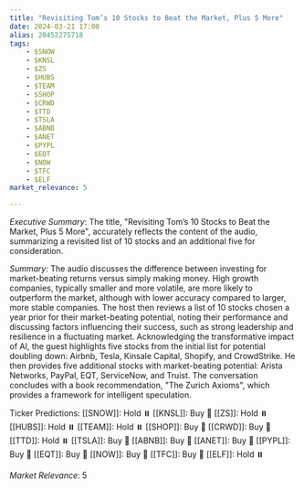 ```yaml
---
title: "Revisiting Tom’s 10 Stocks to Beat the Market, Plus 5 More"
date: 2024-03-21 17:00
alias: 20452275718
tags:
    - $SNOW
    - $KNSL
    - $ZS
    - $HUBS
    - $TEAM
    - $SHOP
    - $CRWD
    - $TTD
    - $TSLA
    - $ABNB
    - $ANET
    - $PYPL
    - $EQT
    - $NOW
    - $TFC
    - $ELF
market_relevance: 5

---
```

*Executive Summary*: The title, "Revisiting Tom’s 10 Stocks to Beat the Market, Plus 5 More", accurately reflects the content of the audio, summarizing a revisited list of 10 stocks and an additional five for consideration.


*Summary:*
The audio discusses the difference between investing for market-beating returns versus simply making money.  High growth companies, typically smaller and more volatile, are more likely to outperform the market, although with lower accuracy compared to larger, more stable companies.  The host then reviews a list of 10 stocks chosen a year prior for their market-beating potential, noting their performance and discussing factors influencing their success, such as strong leadership and resilience in a fluctuating market.  Acknowledging the transformative impact of AI, the guest highlights five stocks from the initial list for potential doubling down: Airbnb, Tesla, Kinsale Capital, Shopify, and CrowdStrike.  He then provides five additional stocks with market-beating potential: Arista Networks, PayPal, EQT, ServiceNow, and Truist.  The conversation concludes with a book recommendation, "The Zurich Axioms", which provides a framework for intelligent speculation.

Ticker Predictions:
[[SNOW]]: Hold ⏸️
[[KNSL]]: Buy 🔺
[[ZS]]: Hold ⏸️
[[HUBS]]: Hold ⏸️
[[TEAM]]: Hold ⏸️
[[SHOP]]: Buy 🔺
[[CRWD]]: Buy 🔺
[[TTD]]: Hold ⏸️
[[TSLA]]: Buy 🔺
[[ABNB]]: Buy 🔺
[[ANET]]: Buy 🔺
[[PYPL]]: Buy 🔺
[[EQT]]: Buy 🔺
[[NOW]]: Buy 🔺
[[TFC]]: Buy 🔺
[[ELF]]: Hold ⏸️


*Market Relevance*: 5
  